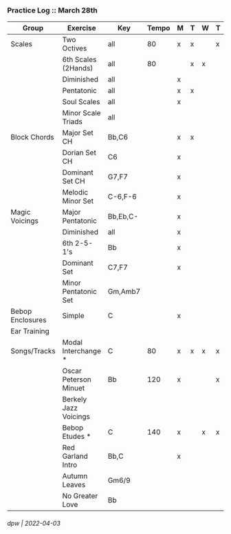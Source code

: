 ### Practice Log :: March 28th

|Group|Exercise|Key|Tempo|M|T|W|T|F|S|S|
|----|--------|---|-----|---|---|---|---|---|---|---|
|Scales|Two Octives|all|80|x|x||x|||x|
||6th Scales (2Hands)|all|80||x|x||x|x|x|
||Diminished|all||x|
||Pentatonic|all||x|x|||||x
||Soul Scales|all||x||
||Minor Scale Triads|all||||||x||
|Block Chords|Major Set CH|Bb,C6||x|x|||||
||Dorian Set CH|C6||x||||||
||Dominant Set CH|G7,F7||x||||||
||Melodic Minor Set|C-6,F-6||x||||x||
|Magic Voicings|Major Pentatonic|Bb,Eb,C-||x||||||
||Diminished|all||x||||||
||6th 2-5-1's|Bb||x||||||
||Dominant Set|C7,F7||x||||||
||Minor Pentatonic Set|Gm,Amb7|||||||x|
|Bebop Enclosures|Simple|C||x||||||
|Ear Training|
|Songs/Tracks|Modal Interchange \*|C|80|x|x|x|x|||
||Oscar Peterson Minuet|Bb|120|x|||x|||
||Berkely Jazz Voicings|||||||||
||Bebop Etudes \*|C|140|x||x|x|x
||Red Garland Intro|Bb,C||x|
||Autumn Leaves|Gm6/9|||||
||No Greater Love|Bb|||||||

###### dpw | 2022-04-03

